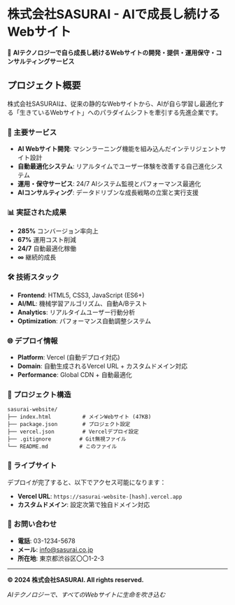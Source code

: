 # 株式会社SASURAI - AIで成長し続けるWebサイト

🚀 **AIテクノロジーで自ら成長し続けるWebサイトの開発・提供・運用保守・コンサルティングサービス**

## プロジェクト概要

株式会社SASURAIは、従来の静的なWebサイトから、AIが自ら学習し最適化する「生きているWebサイト」へのパラダイムシフトを牽引する先進企業です。

### 🎯 主要サービス

- **AI Webサイト開発**: マシンラーニング機能を組み込んだインテリジェントサイト設計
- **自動最適化システム**: リアルタイムでユーザー体験を改善する自己進化システム  
- **運用・保守サービス**: 24/7 AIシステム監視とパフォーマンス最適化
- **AIコンサルティング**: データドリブンな成長戦略の立案と実行支援

### 📊 実証された成果

- **285%** コンバージョン率向上
- **67%** 運用コスト削減  
- **24/7** 自動最適化稼働
- **∞** 継続的成長

### 🛠️ 技術スタック

- **Frontend**: HTML5, CSS3, JavaScript (ES6+)
- **AI/ML**: 機械学習アルゴリズム、自動A/Bテスト
- **Analytics**: リアルタイムユーザー行動分析
- **Optimization**: パフォーマンス自動調整システム

### 🌐 デプロイ情報

- **Platform**: Vercel (自動デプロイ対応)
- **Domain**: 自動生成されるVercel URL + カスタムドメイン対応
- **Performance**: Global CDN + 自動最適化

### 📁 プロジェクト構造

```
sasurai-website/
├── index.html          # メインWebサイト (47KB)
├── package.json        # プロジェクト設定
├── vercel.json         # Vercelデプロイ設定  
├── .gitignore         # Git無視ファイル
└── README.md          # このファイル
```

### 🚀 ライブサイト

デプロイが完了すると、以下でアクセス可能になります：
- **Vercel URL**: `https://sasurai-website-[hash].vercel.app`
- **カスタムドメイン**: 設定次第で独自ドメイン対応

### 💬 お問い合わせ

- **電話**: 03-1234-5678
- **メール**: info@sasurai.co.jp  
- **所在地**: 東京都渋谷区〇〇1-2-3

---

**© 2024 株式会社SASURAI. All rights reserved.**

*AIテクノロジーで、すべてのWebサイトに生命を吹き込む*